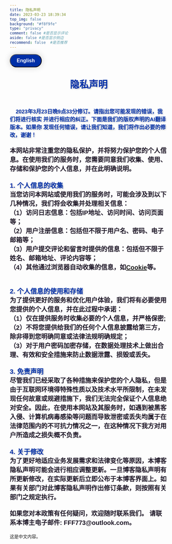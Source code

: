 ```yaml
---
title: 隐私声明
date: 2023-03-23 18:39:34
top_img: false
background: "#f8f9fe"
type: "privacy"
comment: false #是否显示评论
aside: false #是否显示侧边
recommend: false  #是否推荐
---
```


 <style>
        /* 定义新拟物风格按钮样式 */
        .neo-btn {
            display: inline-block;
            padding: 10px 20px;
            border-radius: 30px;
            font-size: 16px;
            font-weight: bold;
            text-align: center;
            text-decoration: none;
            color: #fff;
            background-color: #002fa7;
            box-shadow: 0 0 20px rgba(0, 0, 0, 0.2);
            transition: all 0.2s;
            cursor: pointer;
        }
        .neo-btn:hover {
            background-color: #e77d7d;
            box-shadow: 0 0 20px rgba(0, 0, 0, 0.4);
        }
        .neo-btn:active {
            background-color: #1e7e34;
            box-shadow: 0 0 20px rgba(0, 0, 0, 0.6);
        }
        #english {
            display: none;
        }
    </style>

<body>
    <button onclick="toggleLanguage()" id="toggleButton" class="neo-btn">English </button>
    <div id="chinese">
        <p
            style="  text-align: center ; text-shadow: 2px 2px 4px rgba(0, 0, 0, 0.2); font-size: 30px; font-weight: 900;">
            <font color="#002fa7" style=" ">隐私声明</font>
        </p>
        <p
            style="color: #1d1626; display: block; font-weight: bold; font-family: Arial; font-size: 20px; font-weight: 900; ">
            <br>
            <font color="#002fa7" style=" text-shadow: 2px 2px 4px rgba(0, 0, 0, 0.2); font-size: 17px;">
                &nbsp;&nbsp;&nbsp;&nbsp;2023年3月23日晚9点33分修订。请指出您可能发现的错误，我们将进行核实 并进行相应的纠正。下面是我们的版权声明的AI翻译版本。如果你
                发现任何错误，请让我们知道，我们将作出必要的修改，谢谢！</font>
            <br><br>
            本网站非常注重您的隐私保护，并将努力保护您的个人信息。在使用我们的服务时，您需要同意我们收集、使用、存储和保护您的个人信息，并在此明确说明。
            <br><br>
            <font color="#002fa7" style=" text-shadow: 2px 2px 4px rgba(0, 0, 0, 0.2); font-size: 21px;">
                1. 个人信息的收集 </a></font><br>
            当您访问本网站或使用我们的服务时，可能会涉及到以下几种情况，我们将会收集并处理相关信息：<br>
            （1）访问日志信息：包括IP地址、访问时间、访问页面等；<br>
            （2）用户注册信息：包括但不限于用户名、密码、电子邮箱等；<br>
            （3）用户提交评论和留言时提供的信息：包括但不限于姓名、邮箱地址、评论内容等；<br>
            （4）其他通过浏览器自动收集的信息，如<a href="/cookies/">Cookie</a>等。<br>
            <br><br>
            <font color="#002fa7" style=" text-shadow: 2px 2px 4px rgba(0, 0, 0, 0.2); font-size: 21px;">
                2. 个人信息的使用和存储</font><br>
            为了提供更好的服务和优化用户体验，我们将有必要使用您提供的个人信息，并在此过程中承诺：
            <br>
            （1）仅在提供服务时收集必要的个人信息，并严格保密;
            <br>
            （2）不将您提供给我们的任何个人信息披露给第三方，除非得到您明确同意或法律法规明确规定；
            <br>
            （3）对于用户密码加密存储，在数据处理技术上做出合理、有效和安全措施来防止数据泄露、损毁或丢失。
            <br><br>
            <font color="#002fa7" style=" text-shadow: 2px 2px 4px rgba(0, 0, 0, 0.2); font-size: 21px;">
                3. 免责声明</font><br>
            尽管我们已经采取了各种措施来保护您的个人隐私，但是由于互联网环境得特殊性质以及技术水平所限制，在未发现任何故意或规避措施下，我们无法完全保证个人信息绝对安全。因此，在使用本网站及其服务时，如遇到被黑客入侵、计算机病毒感染等问题而导致泄密或丢失均属于在法律范围内的不可抗力情况之一，在这种情况下我方对用户所造成之损失概不负责。
            <br><br>
            <font color="#002fa7" style=" text-shadow: 2px 2px 4px rgba(0, 0, 0, 0.2); font-size: 21px;">
                4. 关于修改
            </font><br>
            为了更好地适应业务发展需求和法律变化等原因，本博客隐私声明可能会进行相应调整更新。一旦博客隐私声明有所更新修改，在实际更新后立即公布于本博客界面上。如果有关部门对此博客隐私声明作出修订条款，则按照有关部门之规定执行。
            <br><br>
            如果您对本政策有任何疑问，欢迎随时联系我们。 请联系本博主电子邮件: FFF773@outlook.com。
            <p>这是中文内容。</p>
        </p>
    </div>
      <!-- ------------------------------------------------------------------- -->
    <div id="english">
        <!-- ------------------------------------- -->
        <p
            style="  text-align: center ; text-shadow: 2px 2px 4px rgba(0, 0, 0, 0.2); font-size: 30px; font-weight: 900;">
            <font color="#002fa7" style=" ">Privacy</font>
        </p>
        <p style="color: #1d1626;  font-weight: bold; font-family: Arial; font-size: 20px; font-weight: 900; ">
            <font color="#002fa7" style=" text-shadow: 2px 2px 4px rgba(0, 0, 0, 0.2); font-size: 15px;">
                &nbsp;&nbsp;&nbsp;&nbsp; Revised at 9:33 pm on March 23, 2023. Please point out any errors you may find and we will verify them and make the necessary corrections. Below is the AI translation version of our copyright statement. If you find any errors, please let us know and we will make the necessary changes. Thank you!
            </font>
            <br><br>
            This website attaches great importance to the protection of your privacy and will make every effort to protect your personal information. When using our services, you need to agree to our collection, use, storage, and protection of your personal information, which is clearly stated here.
            <br><br>
            <font color="#002fa7" style=" text-shadow: 2px 2px 4px rgba(0, 0, 0, 0.2); font-size: 21px;">1. Collection of personal information
When you visit this website or use our services, the following situations may be involved, and we will collect 
            </font><br>
            and process relevant information:
(1) Access log information: including IP address, access time, access page, etc.;
(2) User registration information: including but not limited to username, password, email address, etc.;
(3) Information provided by users when submitting comments and messages, including but not limited to name, email address, comment content, etc.;
(4) Other information automatically collected by the browser, such as cookies.
            <br><br>
            <font color="#002fa7" style=" text-shadow: 2px 2px 4px rgba(0, 0, 0, 0.2); font-size: 21px;"> 2. Use and storage of personal information
In order to provide better services and optimize user experience, we will need to use the personal information you provide, and in the process, we promise:
(1) Only collect necessary personal information when providing services, and keep it strictly confidential;
(2) Do not disclose any personal information you provide to us to any third party, unless you explicitly agree or it is stipulated by laws and regulations;
(3) Encrypt and store user passwords, and take reasonable, effective, and secure measures in data processing technology to prevent data leakage, damage, or loss.</font>
            <br><br>
            <font color="#002fa7" style=" text-shadow: 2px 2px 4px rgba(0, 0, 0, 0.2); font-size: 21px;"> 3. Disclaimer</font><br>
            Although we have taken various measures to protect your personal privacy, due to the special nature of the Internet environment and the limitations of technology, we cannot guarantee the absolute security of personal information without discovering any intentional or circumvention measures. Therefore, when using this website and its services, if you encounter problems such as hacker intrusion or computer virus infection that result in leakage or loss, it is one of the force majeure situations within the legal scope, and we will not be responsible for any losses suffered by users.
            <br><br>
            <font color="#002fa7" style=" text-shadow: 2px 2px 4px rgba(0, 0, 0, 0.2); font-size: 21px;">4. About modification</font><br>
            In order to better adapt to business development needs and legal changes, this blog's privacy statement may be adjusted and updated accordingly. Once the blog's privacy statement is updated and modified, it will be immediately announced on the blog interface. If the relevant department revises the terms of this blog's privacy statement, it will be implemented in accordance with the regulations of the relevant department.
            <br><br>
            If you have any questions regarding this policy, please feel free to contact us. Please email us at
            FFF773@outlook.com.
        </p>
        <p>This is English content.</p>
    </div>
    <script>
        function toggleLanguage() {
            var chinese = document.getElementById("chinese");
            var english = document.getElementById("english");
            var button = document.getElementById("toggleButton");
            if (chinese.style.display === "none") {
                chinese.style.display = "block";
                english.style.display = "none";
                button.innerHTML = "English";
            } else {
                chinese.style.display = "none";
                english.style.display = "block";
                button.innerHTML = "中文";
            }
        }
        var lgh = $('.lightning li').length;
        console.log(lgh)
        $('.lightning li').each(function (i) {
            $(this).css({
                left: i * (100 / lgh) + '%',
                bottom: randomNum(-20, 10) + '%',
                animationDuration: randomNum(1, 5) + 's'
            });
        });
    </script>
</body>